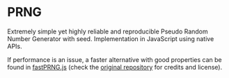 # PRNG
Extremely simple yet highly reliable and reproducible Pseudo Random Number Generator with seed. Implementation in JavaScript using native APIs.

If performance is an issue, a faster alternative with good properties can be found in [fastPRNG.js](fastPRNG.js) (check the [original repository](https://github.com/cristian-5/pcg-random-wasm) for credits and license).
